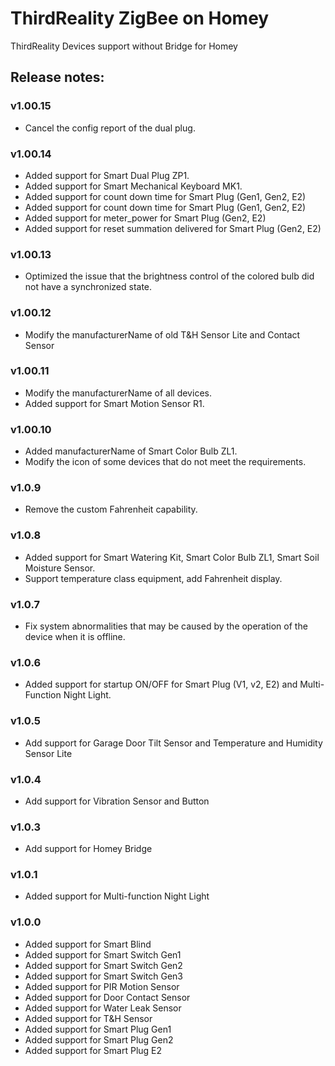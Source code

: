 # ThirdReality ZigBee on Homey
ThirdReality Devices support without Bridge for Homey

## Release notes:

### v1.00.15
- Cancel the config report of the dual plug.

### v1.00.14
- Added support for Smart Dual Plug ZP1.
- Added support for Smart Mechanical Keyboard MK1.
- Added support for count down time for Smart Plug (Gen1, Gen2, E2)
- Added support for count down time for Smart Plug (Gen1, Gen2, E2)
- Added support for meter_power for Smart Plug (Gen2, E2)
- Added support for reset summation delivered for Smart Plug (Gen2, E2)

### v1.00.13
- Optimized the issue that the brightness control of the colored bulb did not have a synchronized state.

### v1.00.12
- Modify the manufacturerName of old T&H Sensor Lite and Contact Sensor

### v1.00.11
- Modify the manufacturerName of all devices.
- Added support for Smart Motion Sensor R1.
  
### v1.00.10
- Added manufacturerName of Smart Color Bulb ZL1.
- Modify the icon of some devices that do not meet the requirements.

### v1.0.9
- Remove the custom Fahrenheit capability.
  
### v1.0.8
- Added support for Smart Watering Kit, Smart Color Bulb ZL1, Smart Soil Moisture Sensor.
- Support temperature class equipment, add Fahrenheit display.

### v1.0.7
- Fix system abnormalities that may be caused by the operation of the device when it is offline.

### v1.0.6
- Added support for startup ON/OFF for Smart Plug (V1, v2, E2) and Multi-Function Night Light.

### v1.0.5
- Add support for Garage Door Tilt Sensor and Temperature and Humidity Sensor Lite

### v1.0.4
- Add support for Vibration Sensor and Button

### v1.0.3
- Add support for Homey Bridge

### v1.0.1
- Added support for Multi-function Night Light

### v1.0.0
- Added support for Smart Blind 
- Added support for Smart Switch Gen1	
- Added support for Smart Switch Gen2	
- Added support for Smart Switch Gen3	
- Added support for PIR Motion Sensor	
- Added support for Door Contact Sensor	
- Added support for Water Leak Sensor	
- Added support for T&H Sensor
- Added support for Smart Plug Gen1	
- Added support for Smart Plug Gen2	
- Added support for Smart Plug E2